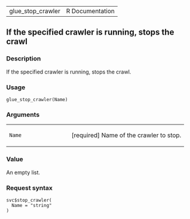 <table style="width: 100%;">
<tbody>
<tr class="odd">
<td>glue_stop_crawler</td>
<td style="text-align: right;">R Documentation</td>
</tr>
</tbody>
</table>

## If the specified crawler is running, stops the crawl

### Description

If the specified crawler is running, stops the crawl.

### Usage

    glue_stop_crawler(Name)

### Arguments

<table>
<colgroup>
<col style="width: 35%" />
<col style="width: 65%" />
</colgroup>
<tbody>
<tr class="odd">
<td><code id="glue_stop_crawler_:_Name">Name</code></td>
<td><p>[required] Name of the crawler to stop.</p></td>
</tr>
</tbody>
</table>

### Value

An empty list.

### Request syntax

    svc$stop_crawler(
      Name = "string"
    )
